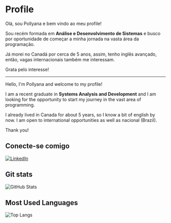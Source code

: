 # Profile

Olá, sou Pollyana e bem vindo ao meu profile!

Sou recém formada em **Análise e Desenvolvimento de Sistemas** e busco por oportunidade de começar a minha jornada na vasta área da programação.

Já morei no Canadá por cerca de 5 anos, assim, tenho inglês avançado, então, vagas internacionais também me interessam.

Grata pelo interesse!

---------------------

Hello, I'm Pollyana and welcome to my profile!

I am a recent graduate in **Systems Analysis and Development** and I am looking for the opportunity to start my journey in the vast area of programming.

I already lived in Canada for about 5 years, so I know a bit of english by now. I am open to international opportunities as well as nacional (Brazil).

Thank you!

## Conecte-se comigo

[![LinkedIn](https://img.shields.io/badge/LinkedIn-0077B5?style=for-the-badge&logo=linkedin&logoColor=white)](https://www.linkedin.com/in/pollyanaeidelwein/)

## Git stats

![GitHub Stats](https://github-readme-stats.vercel.app/api?username=eidelweinp&theme=transparent&bg_color=000&border_color=30A3DC&show_icons=true&icon_color=30A3DC&title_color=E94D5F&text_color=FFF)

## Most Used Languages

![Top Langs](https://github-readme-stats-git-masterrstaa-rickstaa.vercel.app/api/top-langs/?username=eidelweinp&bg_color=000&border_color=30A3DC&title_color=E94D5F&text_color=FFF)

